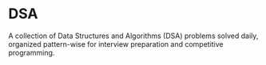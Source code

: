 # DSA
A collection of Data Structures and Algorithms (DSA) problems solved daily, organized pattern-wise for interview preparation and competitive programming.
